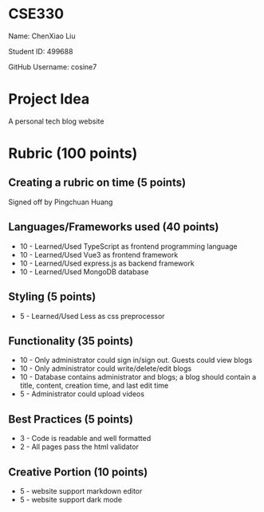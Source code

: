 # CSE330

Name: ChenXiao Liu

Student ID: 499688

GitHub Username: cosine7

# Project Idea

A personal tech blog website

# Rubric (100 points)

## Creating a rubric on time (5 points)

Signed off by Pingchuan Huang

## Languages/Frameworks used (40 points)

- 10 - Learned/Used TypeScript as frontend programming language
- 10 - Learned/Used Vue3 as frontend framework
- 10 - Learned/Used express.js as backend framework
- 10 - Learned/Used MongoDB database

## Styling (5 points)

- 5 - Learned/Used Less as css preprocessor

## Functionality (35 points)

- 10 - Only administrator could sign in/sign out. Guests could view blogs
- 10 - Only administrator could write/delete/edit blogs
- 10 - Database contains administrator and blogs; a blog should contain a title, content, creation time, and last edit time
- 5 - Administrator could upload videos

## Best Practices (5 points)

- 3 - Code is readable and well formatted
- 2 - All pages pass the html validator

## Creative Portion (10 points)

- 5 - website support markdown editor
- 5 - website support dark mode
